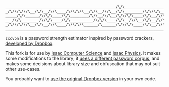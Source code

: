 ```
_________________________________________________/\/\___________________
_/\/\/\/\/\__/\/\__/\/\____/\/\/\/\__/\/\__/\/\__/\/\________/\/\/\/\___
_____/\/\______/\/\/\____/\/\________/\/\__/\/\__/\/\/\/\____/\/\__/\/\_
___/\/\________/\/\/\____/\/\__________/\/\/\____/\/\__/\/\__/\/\__/\/\_
_/\/\/\/\/\__/\/\__/\/\____/\/\/\/\______/\______/\/\/\/\____/\/\__/\/\_
________________________________________________________________________
```

`zxcvbn` is a password strength estimator inspired by password crackers, [developed by Dropbox](https://github.com/dropbox/zxcvbn).

This fork is for use by [Isaac Computer Science](https://isaaccomputerscience.org/) and [Isaac Physics](https://isaacphysics.org/). 
It makes some modifications to the library; it [uses a different password corpus](https://www.ncsc.gov.uk/blog-post/passwords-passwords-everywhere), and makes some decisions about library size and obfuscation that may not suit other use-cases. 

You probably want to [use the original Dropbox version](https://github.com/dropbox/zxcvbn) in your own code.
